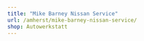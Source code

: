```yaml
---
title: "Mike Barney Nissan Service"
url: /amherst/mike-barney-nissan-service/
shop: Autowerkstatt
---
```

